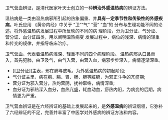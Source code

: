 卫气营血辨证，是清代医家叶天士创立的一种**辨治外感温热病**的辨证方法。

温热病是一类由温热病邪所引起的热象偏重、并**具有一定季节性和传染性的外感疾病**。叶氏应用 《黄帝内经》中关于 “卫”“气” “营” “血”的 分布与生理功能不同的论述，将外感温热病发展过程中所反映的不同的病 理阶段，分为卫分证、气分证、营分证、血分证四类，用以阐明温热病变 发展过程中，病位的浅深、病情的轻重和传变的规律，并指导临床治疗。

卫气营血，代表着温热病浅深、轻重不同的四个病理阶段。
温热病邪从口鼻而入，首先犯肺，由卫及气，由气入营，由营入血，病邪步步深入，病情逐渐深重。

- [[卫分证]]主表，邪在肺与皮毛，为外感温热病的初起阶段;
- 气分证主里，病在胸、膈、胃、肠、胆等脏腑，为邪正斗争的亢盛期;
- 营分证为邪入营分，热灼营阴，扰神窜络，病情深重;
- 血分证为邪热深入血分，血热亢盛，耗血动血，瘀热内阻，为病变的后期，病情更为严重。

卫气营血辨证是在六经辨证的基础上发展起来的，是**外感温病**的辨证纲领，它弥补了六经辨证的不足，完善并丰富了中医学对外感病的辨证方法和内容。